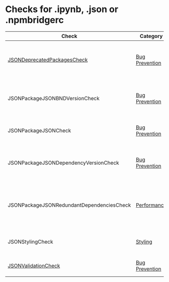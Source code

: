 # Checks for .ipynb, .json or .npmbridgerc

Check | Category | Description
----- | -------- | -----------
[JSONDeprecatedPackagesCheck](check/json_deprecated_packages_check.markdown#jsondeprecatedpackagescheck) | [Bug Prevention](bug_prevention_checks.markdown#bug-prevention-checks) | Finds incorrect use of deprecated packages in `package.json` files. |
JSONPackageJSONBNDVersionCheck | [Bug Prevention](bug_prevention_checks.markdown#bug-prevention-checks) | Checks the version for dependencies in `package.json` files. |
JSONPackageJSONCheck | [Bug Prevention](bug_prevention_checks.markdown#bug-prevention-checks) | Checks content of `package.json` files. |
JSONPackageJSONDependencyVersionCheck | [Bug Prevention](bug_prevention_checks.markdown#bug-prevention-checks) | Checks the version for dependencies in `package.json` files. |
JSONPackageJSONRedundantDependenciesCheck | [Performance](performance_checks.markdown#performance-checks) | Checks for preventing internal dependencies from being added to `package.json`. |
JSONStylingCheck | [Styling](styling_checks.markdown#styling-checks) | Applies rules to enforce consisteny in code style. |
[JSONValidationCheck](check/json_validation_check.markdown#jsonvalidationcheck) | [Bug Prevention](bug_prevention_checks.markdown#bug-prevention-checks) | Validates content of `.json` files. |